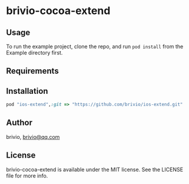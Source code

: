 # brivio-cocoa-extend

## Usage

To run the example project, clone the repo, and run `pod install` from the Example directory first.

## Requirements

## Installation

```ruby
pod "ios-extend",:git => "https://github.com/brivio/ios-extend.git"
```

## Author

brivio, brivio@qq.com

## License

brivio-cocoa-extend is available under the MIT license. See the LICENSE file for more info.
